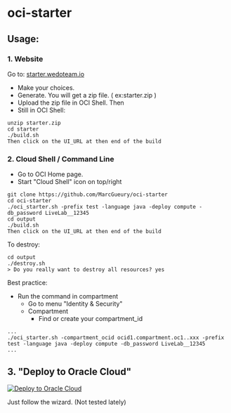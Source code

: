 # oci-starter

## Usage:
### 1. Website 

Go to: [starter.wedoteam.io](https://starter.wedoteam.io/)

- Make your choices.
- Generate. You will get a zip file. ( ex:starter.zip )
- Upload the zip file in OCI Shell. Then
- Still in OCI Shell:

```
unzip starter.zip
cd starter
./build.sh
Then click on the UI_URL at then end of the build
```

### 2. Cloud Shell / Command Line 

- Go to OCI Home page.
- Start "Cloud Shell" icon on top/right

```
git clone https://github.com/MarcGueury/oci-starter 
cd oci-starter
./oci_starter.sh -prefix test -language java -deploy compute -db_password LiveLab__12345 
cd output
./build.sh
Then click on the UI_URL at then end of the build
```

To destroy:
```
cd output
./destroy.sh
> Do you really want to destroy all resources? yes
```


Best practice: 
- Run the command in compartment
    - Go to menu "Identity & Security"
    - Compartment
        - Find or create your compartment_id
```
...
./oci_starter.sh -compartment_ocid ocid1.compartment.oc1..xxx -prefix test -language java -deploy compute -db_password LiveLab__12345 
...
```

## 3. "Deploy to Oracle Cloud"

[ ![Deploy to Oracle Cloud](https://oci-resourcemanager-plugin.plugins.oci.oraclecloud.com/latest/deploy-to-oracle-cloud.svg)](https://cloud.oracle.com/resourcemanager/stacks/create?zipUrl=https://github.com/MarcGueury/oci-starter/archive/refs/heads/main.zip)

Just follow the wizard. (Not tested lately)

